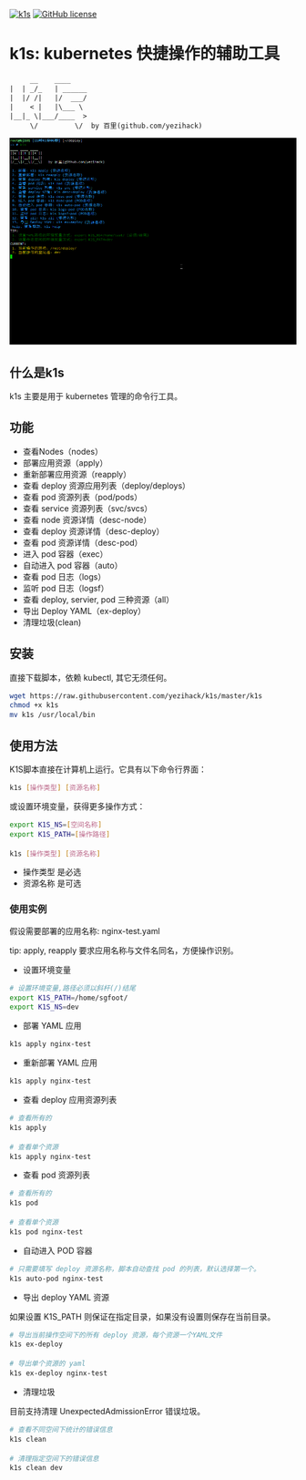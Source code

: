 [![k1s](https://img.shields.io/badge/kubernetes-k1s-green?style=flat-square&logo=appveyor)](https://github.com/yezihack/k1s)
[![GitHub license](https://img.shields.io/github/license/yezihack/k1s?style=flat-square&logo=appveyor)](https://github.com/yezihack/k1s/blob/master/LICENSE)

# k1s: kubernetes 快捷操作的辅助工具

```text
     __    ____        
|  | _/_   | ______
|  |/ /|   |/  ___/
|    < |   |\___ \ 
|__|_ \|___/____  >
     \/         \/  by 百里(github.com/yezihack)
```

![](asset/k1s.gif)

## 什么是k1s

k1s 主要是用于 kubernetes 管理的命令行工具。

## 功能

- 查看Nodes（nodes）
- 部署应用资源（apply）
- 重新部署应用资源（reapply）
- 查看 deploy 资源应用列表（deploy/deploys）
- 查看 pod 资源列表（pod/pods）
- 查看 service 资源列表（svc/svcs）
- 查看 node 资源详情（desc-node）
- 查看 deploy 资源详情（desc-deploy）
- 查看 pod 资源详情（desc-pod）
- 进入 pod 容器（exec）
- 自动进入 pod 容器（auto）
- 查看 pod 日志（logs）
- 监听 pod 日志（logsf）
- 查看 deploy, servier, pod 三种资源（all）
- 导出 Deploy YAML（ex-deploy）
- 清理垃圾(clean)

## 安装

直接下载脚本，依赖 kubectl, 其它无须任何。

```sh
wget https://raw.githubusercontent.com/yezihack/k1s/master/k1s
chmod +x k1s
mv k1s /usr/local/bin
```

## 使用方法

K1S脚本直接在计算机上运行。它具有以下命令行界面：

```sh
k1s [操作类型] [资源名称]
```

或设置环境变量，获得更多操作方式：

```sh
export K1S_NS=[空间名称]
export K1S_PATH=[操作路径]

k1s [操作类型] [资源名称]
```

- 操作类型 是必选
- 资源名称 是可选

### 使用实例

假设需要部署的应用名称: nginx-test.yaml  

tip: apply, reapply 要求应用名称与文件名同名，方便操作识别。

- 设置环境变量

```sh
# 设置环境变量,路径必须以斜杆(/)结尾
export K1S_PATH=/home/sgfoot/
export K1S_NS=dev
```

- 部署 YAML 应用

```sh
k1s apply nginx-test
```

- 重新部署 YAML 应用

```sh
k1s apply nginx-test
```

- 查看 deploy 应用资源列表

```sh
# 查看所有的
k1s apply

# 查看单个资源
k1s apply nginx-test
```

- 查看 pod 资源列表

```sh
# 查看所有的
k1s pod

# 查看单个资源
k1s pod nginx-test
```

- 自动进入 POD 容器

```sh
# 只需要填写 deploy 资源名称，脚本自动查找 pod 的列表，默认选择第一个。
k1s auto-pod nginx-test
```

- 导出 deploy YAML 资源

如果设置 K1S_PATH 则保证在指定目录，如果没有设置则保存在当前目录。

```sh
# 导出当前操作空间下的所有 deploy 资源，每个资源一个YAML文件
k1s ex-deploy 

# 导出单个资源的 yaml
k1s ex-deploy nginx-test
```

- 清理垃圾

目前支持清理 UnexpectedAdmissionError 错误垃圾。

```sh
# 查看不同空间下统计的错误信息
k1s clean 

# 清理指定空间下的错误信息
k1s clean dev
```